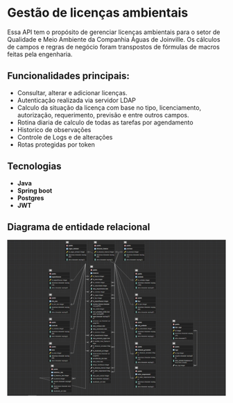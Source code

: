 # Gestão de licenças ambientais
Essa API tem o propósito de gerenciar licenças ambientais para o setor de Qualidade e Meio Ambiente da Companhia Águas de Joinville. Os cálculos de campos e regras de negócio foram transpostos de fórmulas de macros feitas pela engenharia.

## Funcionalidades principais:
- Consultar, alterar e adicionar licenças.
- Autenticação realizada via servidor LDAP
- Calculo da situação da licença com base no tipo, licenciamento, autorização, requerimento, previsão e entre outros campos.
- Rotina diaria de calculo de todas as tarefas por agendamento
- Historico de observações 
- Controle de Logs e de alterações 
- Rotas protegidas por token

## Tecnologias
- **Java**
-  **Spring boot**
-  **Postgres**
-  **JWT** 

## Diagrama de entidade relacional


<img src="public/entidade_relacional.png" alt="ER">

